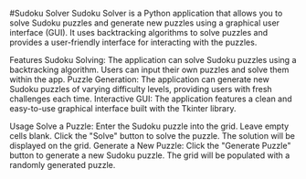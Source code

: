 #Sudoku Solver
Sudoku Solver is a Python application that allows you to solve Sudoku puzzles and generate new puzzles using a graphical user interface (GUI). It uses backtracking algorithms to solve puzzles and provides a user-friendly interface for interacting with the puzzles.

Features
Sudoku Solving: The application can solve Sudoku puzzles using a backtracking algorithm. Users can input their own puzzles and solve them within the app.
Puzzle Generation: The application can generate new Sudoku puzzles of varying difficulty levels, providing users with fresh challenges each time.
Interactive GUI: The application features a clean and easy-to-use graphical interface built with the Tkinter library.

Usage
Solve a Puzzle:
Enter the Sudoku puzzle into the grid. Leave empty cells blank.
Click the "Solve" button to solve the puzzle. The solution will be displayed on the grid.
Generate a New Puzzle:
Click the "Generate Puzzle" button to generate a new Sudoku puzzle.
The grid will be populated with a randomly generated puzzle.

